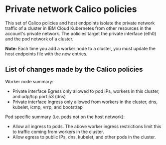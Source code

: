 # Private network Calico policies

This set of Calico policies and host endpoints isolate the private network traffic of a cluster in IBM Cloud Kubernetes from other resources in the account's private network. The policies target the private interface (eth0) and the pod network of a cluster.

**Note:** Each time you add a worker node to a cluster, you must update the host endpoints file with the new entries.

## List of changes made by the Calico policies

Worker node summary:
 - Private interface Egress only allowed to pod IPs, workers in this cluster, and udp/tcp port 53 (dns)
 - Private interface Ingress only allowed from workers in the cluster, dns, kubelet, icmp, vrrp, and bootstrap

Pod specific summary (i.e. pods not on the host network):
 - Allow all ingress to pods. The above worker ingress restrictions limit this to traffic coming from workers in the cluster.
 - Allow egress to public IPs, dns, kubelet, and other pods in the cluster.
